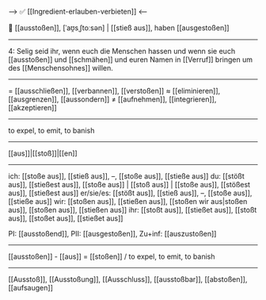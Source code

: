 --> ✅ [[Ingredient-erlauben-verbieten]] <--

😤 [[ausstoßen]], [ˈaʊ̯sˌʃtoːsən] | [[stieß aus]], haben [[ausgestoßen]]

---
4: Selig seid ihr, wenn euch die Menschen hassen und wenn sie euch [[ausstoßen]] und [[schmähen]] und euren Namen in [[Verruf]] bringen um des [[Menschensohnes]] willen.

---
= [[ausschließen]], [[verbannen]], [[verstoßen]]
≈ [[eliminieren]], [[ausgrenze​n]], [[aussondern]]
≠ [[aufnehmen]], [[integrieren]], [[akzeptieren]]

---
to expel, to emit, to banish

---
[[aus]]|[[stoß]]|[[en]]

---
ich: [[stoße aus]], [[stieß aus]], –, [[stoße aus]], [[stieße aus]]
du: [[stößt aus]], [[stießest aus]], [[stoße aus]] | [[stoß aus]] | [[stoße aus]], [[stößest aus]], [[stießest aus]]
er/sie/es: [[stößt aus]], [[stieß aus]], –, [[stoße aus]], [[stieße aus]]
wir: [[stoßen aus]], [[stießen aus]], [[stoßen wir aus|stoßen aus]], [[stoßen aus]], [[stießen aus]]
ihr: [[stoßt aus]], [[stießet aus]], [[stoßt aus]], [[stoßet aus]], [[stießet aus]]

PI: [[ausstoßend]], PII: [[ausgestoßen]], Zu+inf: [[auszustoßen]]

---
[[ausstoßen]] - [[aus]] = [[stoßen]] / to expel, to emit, to banish

---
[[Ausstoß]], [[Ausstoßung]], [[Ausschluss]], [[ausstoßbar]], [[abstoßen]], [[aufsaugen]]